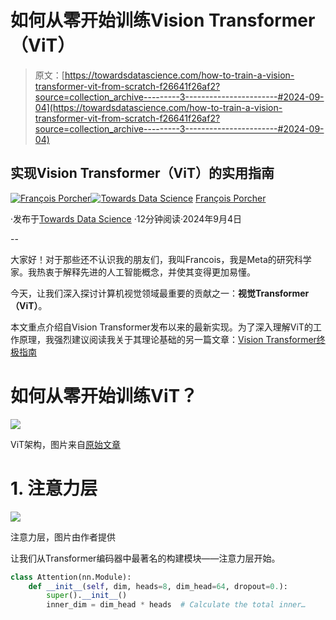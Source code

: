 # 如何从零开始训练Vision Transformer（ViT）

> 原文：[https://towardsdatascience.com/how-to-train-a-vision-transformer-vit-from-scratch-f26641f26af2?source=collection_archive---------3-----------------------#2024-09-04](https://towardsdatascience.com/how-to-train-a-vision-transformer-vit-from-scratch-f26641f26af2?source=collection_archive---------3-----------------------#2024-09-04)

## 实现Vision Transformer（ViT）的实用指南

[](https://medium.com/@francoisporcher?source=post_page---byline--f26641f26af2--------------------------------)[![François Porcher](../Images/9ddb233f8cadbd69026bd79e2bd62dea.png)](https://medium.com/@francoisporcher?source=post_page---byline--f26641f26af2--------------------------------)[](https://towardsdatascience.com/?source=post_page---byline--f26641f26af2--------------------------------)[![Towards Data Science](../Images/a6ff2676ffcc0c7aad8aaf1d79379785.png)](https://towardsdatascience.com/?source=post_page---byline--f26641f26af2--------------------------------) [François Porcher](https://medium.com/@francoisporcher?source=post_page---byline--f26641f26af2--------------------------------)

·发布于[Towards Data Science](https://towardsdatascience.com/?source=post_page---byline--f26641f26af2--------------------------------) ·12分钟阅读·2024年9月4日

--

大家好！对于那些还不认识我的朋友们，我叫Francois，我是Meta的研究科学家。我热衷于解释先进的人工智能概念，并使其变得更加易懂。

今天，让我们深入探讨计算机视觉领域最重要的贡献之一：**视觉Transformer（ViT）**。

本文重点介绍自Vision Transformer发布以来的最新实现。为了深入理解ViT的工作原理，我强烈建议阅读我关于其理论基础的另一篇文章：[Vision Transformer终极指南](https://medium.com/towards-data-science/the-ultimate-guide-to-vision-transformers-0a6df32cb248)

# 如何从零开始训练ViT？

![](../Images/ffb3dc35549048018b8f386287afdb0f.png)

ViT架构，图片来自[原始文章](https://arxiv.org/pdf/2010.11929)

# 1\. 注意力层

![](../Images/f8025d10646523676e2805e3db31de95.png)

注意力层，图片由作者提供

让我们从Transformer编码器中最著名的构建模块——注意力层开始。

```py
class Attention(nn.Module):
    def __init__(self, dim, heads=8, dim_head=64, dropout=0.):
        super().__init__()
        inner_dim = dim_head * heads  # Calculate the total inner…
```
